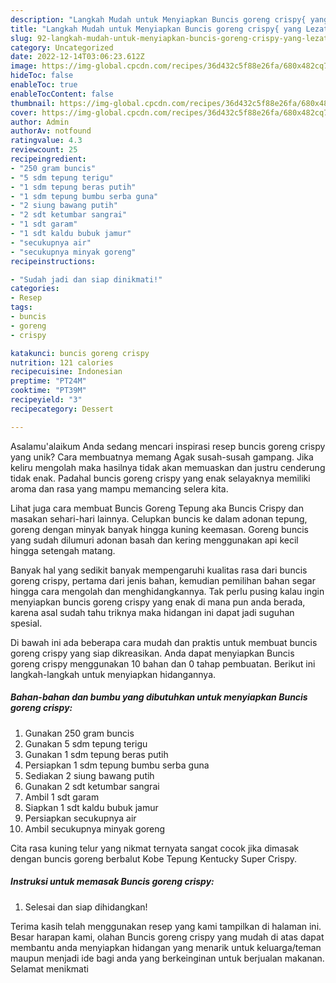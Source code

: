 ```yaml
---
description: "Langkah Mudah untuk Menyiapkan Buncis goreng crispy{ yang Lezat"
title: "Langkah Mudah untuk Menyiapkan Buncis goreng crispy{ yang Lezat"
slug: 92-langkah-mudah-untuk-menyiapkan-buncis-goreng-crispy-yang-lezat
category: Uncategorized
date: 2022-12-14T03:06:23.612Z
image: https://img-global.cpcdn.com/recipes/36d432c5f88e26fa/680x482cq70/buncis-goreng-crispy-foto-resep-utama.jpg
hideToc: false
enableToc: true
enableTocContent: false
thumbnail: https://img-global.cpcdn.com/recipes/36d432c5f88e26fa/680x482cq70/buncis-goreng-crispy-foto-resep-utama.jpg
cover: https://img-global.cpcdn.com/recipes/36d432c5f88e26fa/680x482cq70/buncis-goreng-crispy-foto-resep-utama.jpg
author: Admin
authorAv: notfound
ratingvalue: 4.3
reviewcount: 25
recipeingredient:
- "250 gram buncis"
- "5 sdm tepung terigu"
- "1 sdm tepung beras putih"
- "1 sdm tepung bumbu serba guna"
- "2 siung bawang putih"
- "2 sdt ketumbar sangrai"
- "1 sdt garam"
- "1 sdt kaldu bubuk jamur"
- "secukupnya air"
- "secukupnya minyak goreng"
recipeinstructions:

- "Sudah jadi dan siap dinikmati!"
categories:
- Resep
tags:
- buncis
- goreng
- crispy

katakunci: buncis goreng crispy 
nutrition: 121 calories
recipecuisine: Indonesian
preptime: "PT24M"
cooktime: "PT39M"
recipeyield: "3"
recipecategory: Dessert

---
```



Asalamu'alaikum Anda sedang mencari inspirasi resep buncis goreng crispy yang unik? Cara membuatnya memang Agak susah-susah gampang. Jika keliru mengolah maka hasilnya tidak akan memuaskan dan justru cenderung tidak enak. Padahal buncis goreng crispy yang enak selayaknya memiliki aroma dan rasa yang mampu memancing selera kita.


Lihat juga cara membuat Buncis Goreng Tepung aka Buncis Crispy dan masakan sehari-hari lainnya. Celupkan buncis ke dalam adonan tepung, goreng dengan minyak banyak hingga kuning keemasan. Goreng buncis yang sudah dilumuri adonan basah dan kering menggunakan api kecil hingga setengah matang.

Banyak hal yang sedikit banyak mempengaruhi kualitas rasa dari buncis goreng crispy, pertama dari jenis bahan, kemudian pemilihan bahan segar hingga cara mengolah dan menghidangkannya. Tak perlu pusing kalau ingin menyiapkan buncis goreng crispy yang enak di mana pun anda berada, karena asal sudah tahu triknya maka hidangan ini dapat jadi suguhan spesial.


Di bawah ini ada beberapa cara mudah dan praktis untuk membuat buncis goreng crispy yang siap dikreasikan. Anda dapat menyiapkan Buncis goreng crispy menggunakan 10 bahan dan 0 tahap pembuatan. Berikut ini langkah-langkah untuk menyiapkan hidangannya.

<!--inarticleads1-->

##### Bahan-bahan dan bumbu yang dibutuhkan untuk menyiapkan Buncis goreng crispy:

1. Gunakan 250 gram buncis
1. Gunakan 5 sdm tepung terigu
1. Gunakan 1 sdm tepung beras putih
1. Persiapkan 1 sdm tepung bumbu serba guna
1. Sediakan 2 siung bawang putih
1. Gunakan 2 sdt ketumbar sangrai
1. Ambil 1 sdt garam
1. Siapkan 1 sdt kaldu bubuk jamur
1. Persiapkan secukupnya air
1. Ambil secukupnya minyak goreng


Cita rasa kuning telur yang nikmat ternyata sangat cocok jika dimasak dengan buncis goreng berbalut Kobe Tepung Kentucky Super Crispy. 

<!--inarticleads2-->

##### Instruksi untuk memasak Buncis goreng crispy:


1. Selesai dan siap dihidangkan!



Terima kasih telah menggunakan resep yang kami tampilkan di halaman ini. Besar harapan kami, olahan Buncis goreng crispy yang mudah di atas dapat membantu anda menyiapkan hidangan yang menarik untuk keluarga/teman maupun menjadi ide bagi anda yang berkeinginan untuk berjualan makanan. Selamat menikmati
